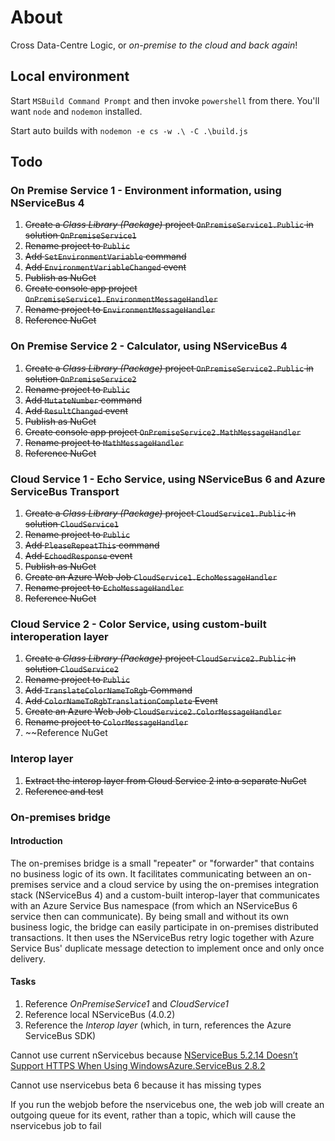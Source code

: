 # About
Cross Data-Centre Logic, or *on-premise to the cloud and back again*!

## Local environment
Start `MSBuild Command Prompt` and then invoke `powershell` from there.
You'll want `node` and `nodemon` installed.

Start auto builds with `nodemon -e cs -w .\ -C .\build.js`

## Todo
### On Premise Service 1 - Environment information, using NServiceBus 4
1. ~~Create a *Class Library (Package)* project `OnPremiseService1.Public` in solution `OnPremiseService1`~~
2. ~~Rename project to `Public`~~
3. ~~Add `SetEnvironmentVariable` command~~
4. ~~Add `EnvironmentVariableChanged` event~~
5. ~~Publish as NuGet~~
6. ~~Create console app project `OnPremiseService1.EnvironmentMessageHandler`~~
7. ~~Rename project to `EnvironmentMessageHandler`~~
8. ~~Reference NuGet~~

### On Premise Service 2 - Calculator, using NServiceBus 4
1. ~~Create a *Class Library (Package)* project `OnPremiseService2.Public` in solution `OnPremiseService2`~~
2. ~~Rename project to `Public`~~
3. ~~Add `MutateNumber` command~~
4. ~~Add `ResultChanged` event~~
5. ~~Publish as NuGet~~
6. ~~Create console app project `OnPremiseService2.MathMessageHandler`~~
7. ~~Rename project to `MathMessageHandler`~~
8. ~~Reference NuGet~~

### Cloud Service 1 - Echo Service, using NServiceBus 6 and Azure ServiceBus Transport
1. ~~Create a *Class Library (Package)* project `CloudService1.Public` in solution `CloudService1`~~ 
2. ~~Rename project to `Public`~~
3. ~~Add `PleaseRepeatThis` command~~
4. ~~Add `EchoedResponse` event~~
5. ~~Publish as NuGet~~
6. ~~Create an Azure Web Job `CloudService1.EchoMessageHandler`~~
7. ~~Rename project to `EchoMessageHandler`~~
8. ~~Reference NuGet~~

### Cloud Service 2 - Color Service, using custom-built interoperation layer
1. ~~Create a *Class Library (Package)* project `CloudService2.Public` in solution `CloudService2`~~
2. ~~Rename project to `Public`~~
3. ~~Add `TranslateColorNameToRgb` Command~~
4. ~~Add `ColorNameToRgbTranslationComplete` Event~~
5. ~~Create an Azure Web Job `CloudService2.ColorMessageHandler`~~
6. ~~Rename project to `ColorMessageHandler`~~
7. ~~Reference NuGet 

### Interop layer
1. ~~Extract the interop layer from Cloud Service 2 into a separate NuGet~~
2. ~~Reference and test~~

### On-premises bridge
#### Introduction
The on-premises bridge is a small "repeater" or "forwarder" that contains no business logic of its own. It
facilitates communicating between an on-premises service and a cloud service by using the on-premises
integration stack (NServiceBus 4) and a custom-built interop-layer that communicates with an Azure Service
Bus namespace (from which an NServiceBus 6 service then can communicate). By being small and without its own
business logic, the bridge can easily participate in on-premises distributed transactions. It then uses the
NServiceBus retry logic together with Azure Service Bus' duplicate message detection to implement once and
only once delivery.

#### Tasks
1. Reference *OnPremiseService1* and *CloudService1*
2. Reference local NServiceBus (4.0.2)
3. Reference the *Interop layer* (which, in turn, references the Azure ServiceBus SDK)




Cannot use current nServicebus because [NServiceBus 5.2.14 Doesn’t Support HTTPS When Using WindowsAzure.ServiceBus 2.8.2](https://www.sslvpn.online/nservicebus-5-2-14-doesnt-support-https-when-using-windowsazure-servicebus-2-8-2/)

Cannot use nservicebus beta 6 because it has missing types

If you run the webjob before the nservicebus one, the web job will create an outgoing queue for its event, rather than a topic, which will cause the nservicebus job to fail



